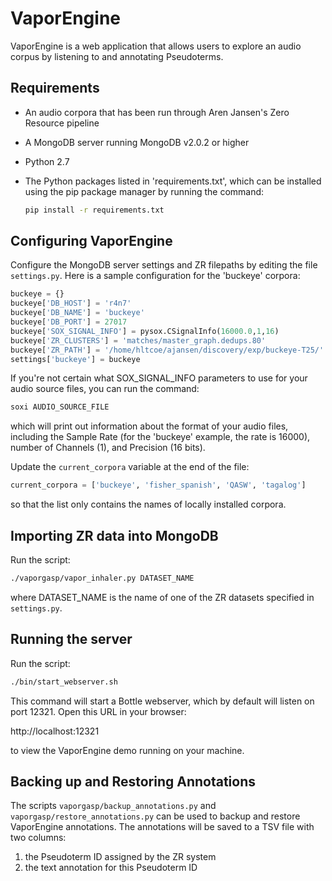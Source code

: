 VaporEngine
===========

VaporEngine is a web application that allows users to explore an audio
corpus by listening to and annotating Pseudoterms.


Requirements
------------

* An audio corpora that has been run through Aren Jansen's Zero Resource pipeline
* A MongoDB server running MongoDB v2.0.2 or higher
* Python 2.7
* The Python packages listed in 'requirements.txt', which can be installed
  using the pip package manager by running the command:

    ```bash
    pip install -r requirements.txt
    ```


Configuring VaporEngine
-----------------------

Configure the MongoDB server settings and ZR filepaths by editing the
file ```settings.py```.  Here is a sample configuration for the
'buckeye' corpora:

```python
buckeye = {}
buckeye['DB_HOST'] = 'r4n7'
buckeye['DB_NAME'] = 'buckeye'
buckeye['DB_PORT'] = 27017
buckeye['SOX_SIGNAL_INFO'] = pysox.CSignalInfo(16000.0,1,16)
buckeye['ZR_CLUSTERS'] = 'matches/master_graph.dedups.80'
buckeye['ZR_PATH'] = '/home/hltcoe/ajansen/discovery/exp/buckeye-T25/'
settings['buckeye'] = buckeye
```

If you're not certain what SOX_SIGNAL_INFO parameters to use for your
audio source files, you can run the command:

```bash
soxi AUDIO_SOURCE_FILE
```

which will print out information about the format of your audio files,
including the Sample Rate (for the 'buckeye' example, the rate is
16000), number of Channels (1), and Precision (16 bits).

Update the ```current_corpora``` variable at the end of the file:

```python
current_corpora = ['buckeye', 'fisher_spanish', 'QASW', 'tagalog']
```

so that the list only contains the names of locally installed corpora.


Importing ZR data into MongoDB
------------------------------

Run the script:

```bash
./vaporgasp/vapor_inhaler.py DATASET_NAME
```

where DATASET_NAME is the name of one of the ZR datasets specified in
`settings.py`.


Running the server
------------------

Run the script:

```bash
./bin/start_webserver.sh
```

This command will start a Bottle webserver, which by default will
listen on port 12321.  Open this URL in your browser:

  http://localhost:12321

to view the VaporEngine demo running on your machine.


Backing up and Restoring Annotations
------------------------------------

The scripts ```vaporgasp/backup_annotations.py```
and ```vaporgasp/restore_annotations.py``` can be used to backup and
restore VaporEngine annotations.  The annotations will be saved to a
TSV file with two columns:

1. the Pseudoterm ID assigned by the ZR system
2. the text annotation for this Pseudoterm ID
